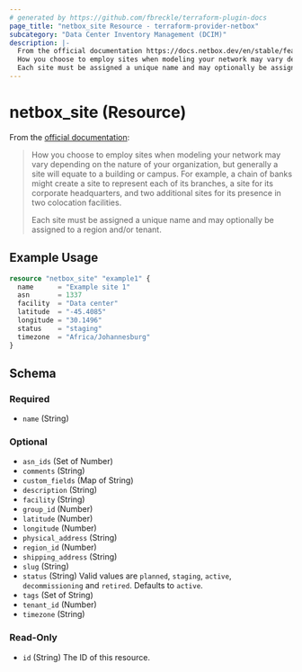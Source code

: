 ```yaml
---
# generated by https://github.com/fbreckle/terraform-plugin-docs
page_title: "netbox_site Resource - terraform-provider-netbox"
subcategory: "Data Center Inventory Management (DCIM)"
description: |-
  From the official documentation https://docs.netbox.dev/en/stable/features/sites-and-racks/#sites:
  How you choose to employ sites when modeling your network may vary depending on the nature of your organization, but generally a site will equate to a building or campus. For example, a chain of banks might create a site to represent each of its branches, a site for its corporate headquarters, and two additional sites for its presence in two colocation facilities.
  Each site must be assigned a unique name and may optionally be assigned to a region and/or tenant.
---
```


# netbox_site (Resource)

From the [official documentation](https://docs.netbox.dev/en/stable/features/sites-and-racks/#sites):

> How you choose to employ sites when modeling your network may vary depending on the nature of your organization, but generally a site will equate to a building or campus. For example, a chain of banks might create a site to represent each of its branches, a site for its corporate headquarters, and two additional sites for its presence in two colocation facilities.
>
> Each site must be assigned a unique name and may optionally be assigned to a region and/or tenant.

## Example Usage

```terraform
resource "netbox_site" "example1" {
  name      = "Example site 1"
  asn       = 1337
  facility  = "Data center"
  latitude  = "-45.4085"
  longitude = "30.1496"
  status    = "staging"
  timezone  = "Africa/Johannesburg"
}
```

<!-- schema generated by tfplugindocs -->
## Schema

### Required

- `name` (String)

### Optional

- `asn_ids` (Set of Number)
- `comments` (String)
- `custom_fields` (Map of String)
- `description` (String)
- `facility` (String)
- `group_id` (Number)
- `latitude` (Number)
- `longitude` (Number)
- `physical_address` (String)
- `region_id` (Number)
- `shipping_address` (String)
- `slug` (String)
- `status` (String) Valid values are `planned`, `staging`, `active`, `decommissioning` and `retired`. Defaults to `active`.
- `tags` (Set of String)
- `tenant_id` (Number)
- `timezone` (String)

### Read-Only

- `id` (String) The ID of this resource.


